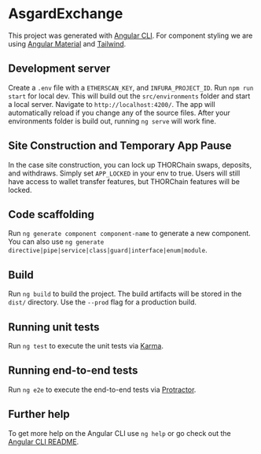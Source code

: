 # AsgardExchange

This project was generated with [Angular CLI](https://github.com/angular/angular-cli).
For component styling we are using [Angular Material](https://material.angular.io/) and [Tailwind](https://tailwindcss.com/docs).

## Development server

Create a `.env` file with a `ETHERSCAN_KEY`, and `INFURA_PROJECT_ID`. 
Run `npm run start` for local dev. This will build out the `src/environments` folder and start a local server.
Navigate to `http://localhost:4200/`. The app will automatically reload if you change any of the source files.
After your environments folder is build out, running `ng serve` will work fine.

## Site Construction and Temporary App Pause

In the case site construction, you can lock up THORChain swaps, deposits, and withdraws. Simply set `APP_LOCKED` in your env to true. Users will still have access to wallet transfer features, but THORChain features will be locked.

## Code scaffolding

Run `ng generate component component-name` to generate a new component. You can also use `ng generate directive|pipe|service|class|guard|interface|enum|module`.

## Build

Run `ng build` to build the project. The build artifacts will be stored in the `dist/` directory. Use the `--prod` flag for a production build.

## Running unit tests

Run `ng test` to execute the unit tests via [Karma](https://karma-runner.github.io).

## Running end-to-end tests

Run `ng e2e` to execute the end-to-end tests via [Protractor](http://www.protractortest.org/).

## Further help

To get more help on the Angular CLI use `ng help` or go check out the [Angular CLI README](https://github.com/angular/angular-cli/blob/master/README.md).
